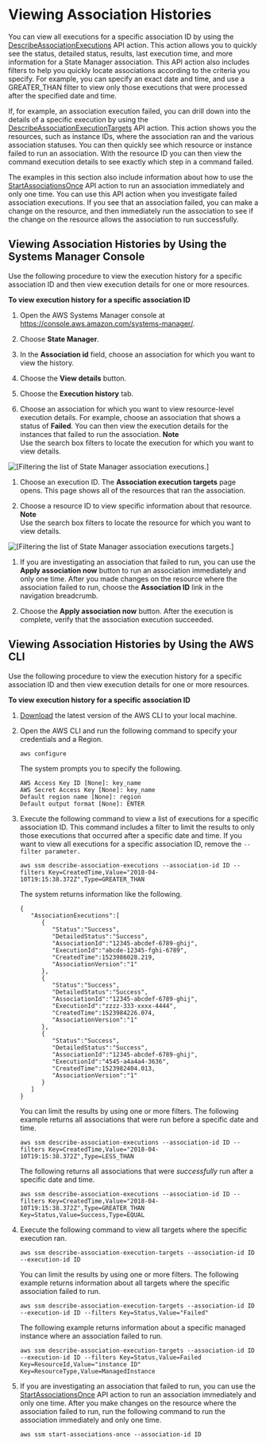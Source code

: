 # Viewing Association Histories<a name="sysman-state-assoc-history"></a>

You can view all executions for a specific association ID by using the [DescribeAssociationExecutions](http://docs.aws.amazon.com/systems-manager/latest/APIReference/API_DescribeAssociationExecutions.html) API action\. This action allows you to quickly see the status, detailed status, results, last execution time, and more information for a State Manager association\. This API action also includes filters to help you quickly locate associations according to the criteria you specify\. For example, you can specify an exact date and time, and use a GREATER\_THAN filter to view only those executions that were processed after the specified date and time\.

If, for example, an association execution failed, you can drill down into the details of a specific execution by using the [DescribeAssociationExecutionTargets](http://docs.aws.amazon.com/systems-manager/latest/APIReference/API_DescribeAssociationExecutionTargets.html) API action\. This action shows you the resources, such as instance IDs, where the association ran and the various association statuses\. You can then quickly see which resource or instance failed to run an association\. With the resource ID you can then view the command execution details to see exactly which step in a command failed\.

The examples in this section also include information about how to use the [StartAssociationsOnce](http://docs.aws.amazon.com/systems-manager/latest/APIReference/API_StartAssociationsOnce.html) API action to run an association immediately and only one time\. You can use this API action when you investigate failed association executions\. If you see that an association failed, you can make a change on the resource, and then immediately run the association to see if the change on the resource allows the association to run successfully\.

## Viewing Association Histories by Using the Systems Manager Console<a name="sysman-state-assoc-history-console"></a>

Use the following procedure to view the execution history for a specific association ID and then view execution details for one or more resources\. 

**To view execution history for a specific association ID**

1. Open the AWS Systems Manager console at [https://console\.aws\.amazon\.com/systems\-manager/](https://console.aws.amazon.com/systems-manager/)\.

1. Choose **State Manager**\.

1. In the **Association id** field, choose an association for which you want to view the history\.

1. Choose the **View details** button\.

1. Choose the **Execution history** tab\.

1. Choose an association for which you want to view resource\-level execution details\. For example, choose an association that shows a status of **Failed**\. You can then view the execution details for the instances that failed to run the association\.
**Note**  
Use the search box filters to locate the execution for which you want to view details\.  

![\[Filtering the list of State Manager association executions.\]](http://docs.aws.amazon.com/systems-manager/latest/userguide/images/sysman-state-executions-filter.png)

1. Choose an execution ID\. The **Association execution targets** page opens\. This page shows all of the resources that ran the association\.

1. Choose a resource ID to view specific information about that resource\.
**Note**  
Use the search box filters to locate the resource for which you want to view details\.  

![\[Filtering the list of State Manager association executions targets.\]](http://docs.aws.amazon.com/systems-manager/latest/userguide/images/sysman-state-executions-targets-filter.png)

1. If you are investigating an association that failed to run, you can use the **Apply association now** button to run an association immediately and only one time\. After you made changes on the resource where the association failed to run, choose the **Association ID** link in the navigation breadcrumb\.

1. Choose the **Apply association now** button\. After the execution is complete, verify that the association execution succeeded\.

## Viewing Association Histories by Using the AWS CLI<a name="sysman-state-assoc-history-cli"></a>

Use the following procedure to view the execution history for a specific association ID and then view execution details for one or more resources\. 

**To view execution history for a specific association ID**

1. [Download](https://aws.amazon.com/cli/) the latest version of the AWS CLI to your local machine\.

1. Open the AWS CLI and run the following command to specify your credentials and a Region\.

   ```
   aws configure
   ```

   The system prompts you to specify the following\.

   ```
   AWS Access Key ID [None]: key_name
   AWS Secret Access Key [None]: key_name
   Default region name [None]: region
   Default output format [None]: ENTER
   ```

1. Execute the following command to view a list of executions for a specific association ID\. This command includes a filter to limit the results to only those executions that occurred after a specific date and time\. If you want to view all executions for a specific association ID, remove the `--filter parameter.`

   ```
   aws ssm describe-association-executions --association-id ID --filters Key=CreatedTime,Value="2018-04-10T19:15:38.372Z",Type=GREATER_THAN
   ```

   The system returns information like the following\.

   ```
   {
      "AssociationExecutions":[
         {
            "Status":"Success",
            "DetailedStatus":"Success",
            "AssociationId":"12345-abcdef-6789-ghij",
            "ExecutionId":"abcde-12345-fghi-6789",
            "CreatedTime":1523986028.219,
            "AssociationVersion":"1"
         },
         {
            "Status":"Success",
            "DetailedStatus":"Success",
            "AssociationId":"12345-abcdef-6789-ghij",
            "ExecutionId":"zzzz-333-xxxx-4444",
            "CreatedTime":1523984226.074,
            "AssociationVersion":"1"
         },
         {
            "Status":"Success",
            "DetailedStatus":"Success",
            "AssociationId":"12345-abcdef-6789-ghij",
            "ExecutionId":"4545-a4a4a4-3636",
            "CreatedTime":1523982404.013,
            "AssociationVersion":"1"
         }
      ]
   }
   ```

   You can limit the results by using one or more filters\. The following example returns all associations that were run before a specific date and time\. 

   ```
   aws ssm describe-association-executions --association-id ID --filters Key=CreatedTime,Value="2018-04-10T19:15:38.372Z",Type=LESS_THAN 
   ```

   The following returns all associations that were *successfully* run after a specific date and time\.

   ```
   aws ssm describe-association-executions --association-id ID --filters Key=CreatedTime,Value="2018-04-10T19:15:38.372Z",Type=GREATER_THAN Key=Status,Value=Success,Type=EQUAL
   ```

1. Execute the following command to view all targets where the specific execution ran\.

   ```
   aws ssm describe-association-execution-targets --association-id ID --execution-id ID
   ```

   You can limit the results by using one or more filters\. The following example returns information about all targets where the specific association failed to run\.

   ```
   aws ssm describe-association-execution-targets --association-id ID --execution-id ID --filters Key=Status,Value="Failed"
   ```

   The following example returns information about a specific managed instance where an association failed to run\.

   ```
   aws ssm describe-association-execution-targets --association-id ID --execution-id ID --filters Key=Status,Value=Failed  Key=ResourceId,Value="instance ID" Key=ResourceType,Value=ManagedInstance
   ```

1. If you are investigating an association that failed to run, you can use the [StartAssociationsOnce](http://docs.aws.amazon.com/systems-manager/latest/APIReference/API_StartAssociationsOnce.html) API action to run an association immediately and only one time\. After you make changes on the resource where the association failed to run, run the following command to run the association immediately and only one time\.

   ```
   aws ssm start-associations-once --association-id ID 
   ```